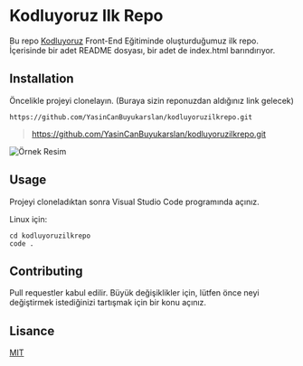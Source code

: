 # Kodluyoruz Ilk Repo

Bu repo [Kodluyoruz](https://www.kodluyoruz.org) Front-End Eğitiminde oluşturduğumuz ilk repo. İçerisinde bir adet README dosyası, bir adet de index.html barındırıyor.

## Installation
Öncelikle projeyi clonelayın. (Buraya sizin reponuzdan aldığınız link gelecek)
```
https://github.com/YasinCanBuyukarslan/kodluyoruzilkrepo.git
```
>https://github.com/YasinCanBuyukarslan/kodluyoruzilkrepo.git

![Örnek Resim](https://oprimeiroportal.com.br/wp-content/uploads/2022/02/21175634969004.jpg)

## Usage

Projeyi cloneladıktan sonra Visual Studio Code programında açınız.

Linux için:
```
cd kodluyoruzilkrepo
code .
```
## Contributing
Pull requestler kabul edilir. Büyük değişiklikler için, lütfen önce neyi değiştirmek istediğinizi tartışmak için bir konu açınız.

## Lisance
[MIT]()